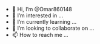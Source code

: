 - 👋 Hi, I’m @Omar860148
- 👀 I’m interested in ...
- 🌱 I’m currently learning ...
- 💞️ I’m looking to collaborate on ...
- 📫 How to reach me ...

<!---
Omar860148/Almaasi Hotel thika is a ✨ special ✨ repository because its `README.md` (this file) appears on your GitHub profile.
You can click the Preview link to take a look at your changes.
--->
